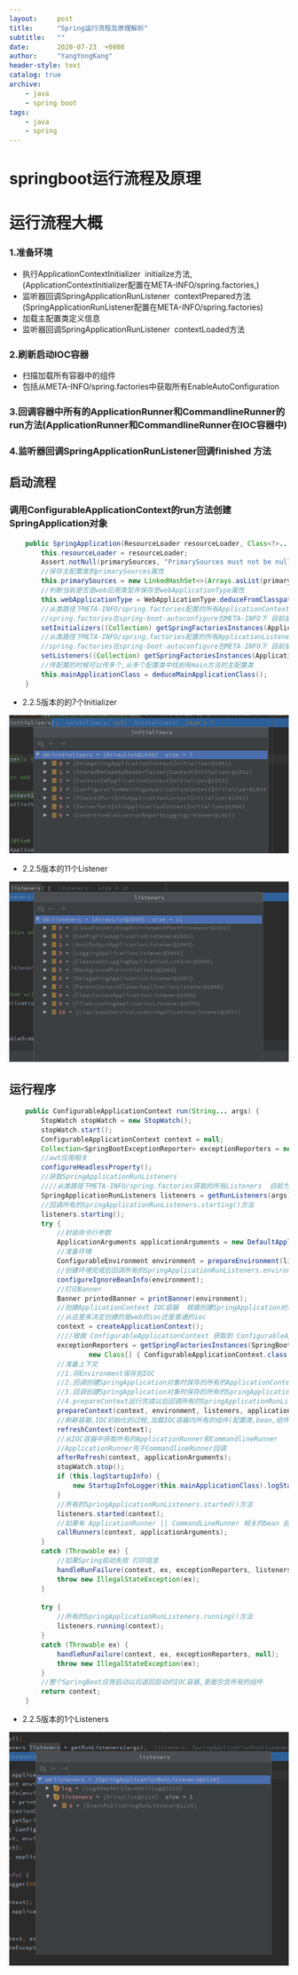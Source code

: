 ```yaml
---
layout:     post
title:      "Spring运行流程及原理解析"
subtitle:   ""
date:       2020-07-23  +0800
author:     "YangYongKang"
header-style: text
catalog: true
archive:
    - java
    - spring boot
tags:
    - java
    - spring
---
```

# springboot运行流程及原理

# 运行流程大概
### 1.准备环境

- 执行ApplicationContextInitializer  initialize方法,(ApplicationContextInitializer配置在META-INFO/spring.factories,)
- 监听器回调SpringApplicationRunListener  contextPrepared方法(SpringApplicationRunListener配置在META-INFO/spring.factories)
- 加载主配置类定义信息
- 监听器回调SpringApplicationRunListener  contextLoaded方法
### 2.刷新启动IOC容器

-  扫描加载所有容器中的组件
- 包括从META-INFO/spring.factories中获取所有EnableAutoConfiguration
### 3.回调容器中所有的ApplicationRunner和CommandlineRunner的run方法(ApplicationRunner和CommandlineRunner在IOC容器中)
### 4.监听器回调SpringApplicationRunListener回调finished 方法
## 启动流程
### 调用ConfigurableApplicationContext的run方法创建SpringApplication对象
```java
	public SpringApplication(ResourceLoader resourceLoader, Class<?>... primarySources) {
		this.resourceLoader = resourceLoader;
		Assert.notNull(primarySources, "PrimarySources must not be null");
        //保存主配置类到primarySources属性
		this.primarySources = new LinkedHashSet<>(Arrays.asList(primarySources));
        //判断当前是否是web应用类型并保存至webApplicationType属性
		this.webApplicationType = WebApplicationType.deduceFromClasspath();
        //从类路径下META-INFO/spring.factories配置的所有ApplicationContextInitializer并保存起来
        //spring.factories在spring-boot-autoconfigure包META-INFO下 目前是7个Initializer
		setInitializers((Collection) getSpringFactoriesInstances(ApplicationContextInitializer.class));
		//从类路径下META-INFO/spring.factories配置的所有ApplicationListener并保存起来
        //spring.factories在spring-boot-autoconfigure包META-INFO下 目前是11个Listener
        setListeners((Collection) getSpringFactoriesInstances(ApplicationListener.class));
		//传配置的时候可以传多个,从多个配置类中找到有main方法的主配置类
        this.mainApplicationClass = deduceMainApplicationClass();
	}
```

- 2.2.5版本的的7个Initializer

![image.png](/img/1592488249006-ac68d059-4467-4e05-8da6-4e2b80f69479.png)

- 2.2.5版本的11个Listener

![image.png](/img/1592488377514-0fd79906-5426-4256-bc68-f2122c6417aa.png)
## 运行程序
```java
	public ConfigurableApplicationContext run(String... args) {
		StopWatch stopWatch = new StopWatch();
		stopWatch.start();
		ConfigurableApplicationContext context = null;
		Collection<SpringBootExceptionReporter> exceptionReporters = new ArrayList<>();
        //awt应用相关
		configureHeadlessProperty();
        //获取SpringApplicationRunListeners
        ////从类路径下META-INFO/spring.factories获取的所有Listeners  目前为1个
		SpringApplicationRunListeners listeners = getRunListeners(args);
        //回调所有的SpringApplicationRunListeners.starting()方法
		listeners.starting();
		try {
            //封装命令行参数
			ApplicationArguments applicationArguments = new DefaultApplicationArguments(args);
			//准备环境
            ConfigurableEnvironment environment = prepareEnvironment(listeners, applicationArguments);
			//创建环境完成后回调所有的SpringApplicationRunListeners.environmentPrepared()方法表示环境准备完成
            configureIgnoreBeanInfo(environment);
            //打印Banner
			Banner printedBanner = printBanner(environment);
            //创建ApplicationContext IOC容器  根据创建SpringApplication对象时判断的webApplicationType类型来创建
			//从这里来决定创建的是web的ioc还是普通的ioc
            context = createApplicationContext();
            ////根据 ConfigurableApplicationContext 获取到 ConfigurableApplicationContext相关实例
			exceptionReporters = getSpringFactoriesInstances(SpringBootExceptionReporter.class,
					new Class[] { ConfigurableApplicationContext.class }, context);
            //准备上下文 
            //1.将Environment保存到IOC
            //2.回调创建SpringApplication对象时保存的所有的ApplicationContextInitializer的initialize()方法 
            //3.回调创建SpringApplication对象时保存的所有的SpringApplicationRunListeners.contextPrepared()方法
			//4.prepareContext运行完成以后回调所有的SpringApplicationRunListeners.contextLoaded()方法
            prepareContext(context, environment, listeners, applicationArguments, printedBanner);
			//刷新容器,IOC初始化的过程,加载IOC容器内所有的组件(配置类,bean,组件,自动配置等)如果是web应用还会创建嵌入式的tomcat
            refreshContext(context);
            //从IOC容器中获取所有的ApplicationRunner和CommandlineRunner
            //ApplicationRunner先于CommandlineRunner回调
			afterRefresh(context, applicationArguments);
			stopWatch.stop();
			if (this.logStartupInfo) {
				new StartupInfoLogger(this.mainApplicationClass).logStarted(getApplicationLog(), stopWatch);
			}
            //所有的SpringApplicationRunListeners.started()方法
			listeners.started(context);
            //如果有 ApplicationRunner || CommandLineRunner 相关的bean 启动它
			callRunners(context, applicationArguments);
		}
		catch (Throwable ex) {
            //如果Spring启动失败 打印信息
			handleRunFailure(context, ex, exceptionReporters, listeners);
			throw new IllegalStateException(ex);
		}

		try {
            //所有的SpringApplicationRunListeners.running()方法
			listeners.running(context);
		}
		catch (Throwable ex) {
			handleRunFailure(context, ex, exceptionReporters, null);
			throw new IllegalStateException(ex);
		}
        //整个SpringBoot应用启动以后返回启动的IOC容器,里面包含所有的组件
		return context;
	}
```

- 2.2.5版本的1个Listeners

![image.png](/img/1592488927492-6ff8648f-3d5b-4f79-909c-541263dea221.png)
